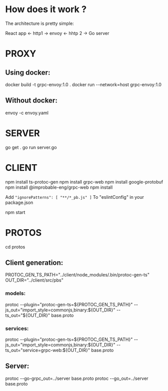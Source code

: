 # How does it work ?

The architecture is pretty simple:

React app  <- http1 ->  envoy  <- hhtp 2 -> Go server

# PROXY
## Using docker: 
docker build -t grpc-envoy:1.0 .
docker run --network=host grpc-envoy:1.0

## Without docker: 
envoy -c envoy.yaml
# SERVER
go get .
go run server.go
# CLIENT
npm install ts-protoc-gen
npm install grpc-web
npm install google-protobuf
npm install @improbable-eng/grpc-web
npm install

Add `
    "ignorePatterns": [
      "**/*_pb.js"
    ]
`
To "eslintConfig" in your package.json

npm start
# PROTOS

cd protos
## Client generation:
PROTOC_GEN_TS_PATH="../client/node_modules/.bin/protoc-gen-ts"
OUT_DIR="../client/src/pbs"
### models:
protoc --plugin="protoc-gen-ts=${PROTOC_GEN_TS_PATH}" --js_out="import_style=commonjs,binary:${OUT_DIR}" --ts_out="${OUT_DIR}" base.proto 

### services:
protoc --plugin="protoc-gen-ts=${PROTOC_GEN_TS_PATH}" --js_out="import_style=commonjs,binary:${OUT_DIR}" --ts_out="service=grpc-web:${OUT_DIR}" base.proto
## Server:
protoc --go-grpc_out=../server base.proto
protoc --go_out=../server base.proto

